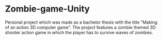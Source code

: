 # Zombie-game-Unity

Personal project which was made as a bachelor thesis with the title "Making of an action 3D computer game".
The project features a zombie themed 3D shooter action game in which the player has to survive waves of zombies.
